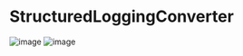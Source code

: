 # StructuredLoggingConverter

![image](https://user-images.githubusercontent.com/16215158/181776259-e364c7ed-fa06-48d5-a499-4512f7508acc.png)
![image](https://user-images.githubusercontent.com/16215158/181776660-62232a1a-13e4-4d2c-9aa7-5fe6e4278971.png)
